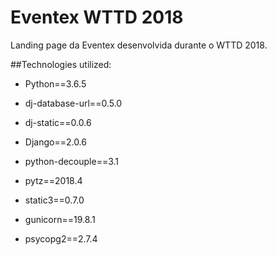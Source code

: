 # Eventex WTTD 2018

Landing page da Eventex desenvolvida durante o WTTD 2018.


##Technologies utilized:

* Python==3.6.5

* dj-database-url==0.5.0

* dj-static==0.0.6

* Django==2.0.6

* python-decouple==3.1

* pytz==2018.4

* static3==0.7.0

* gunicorn==19.8.1

* psycopg2==2.7.4
